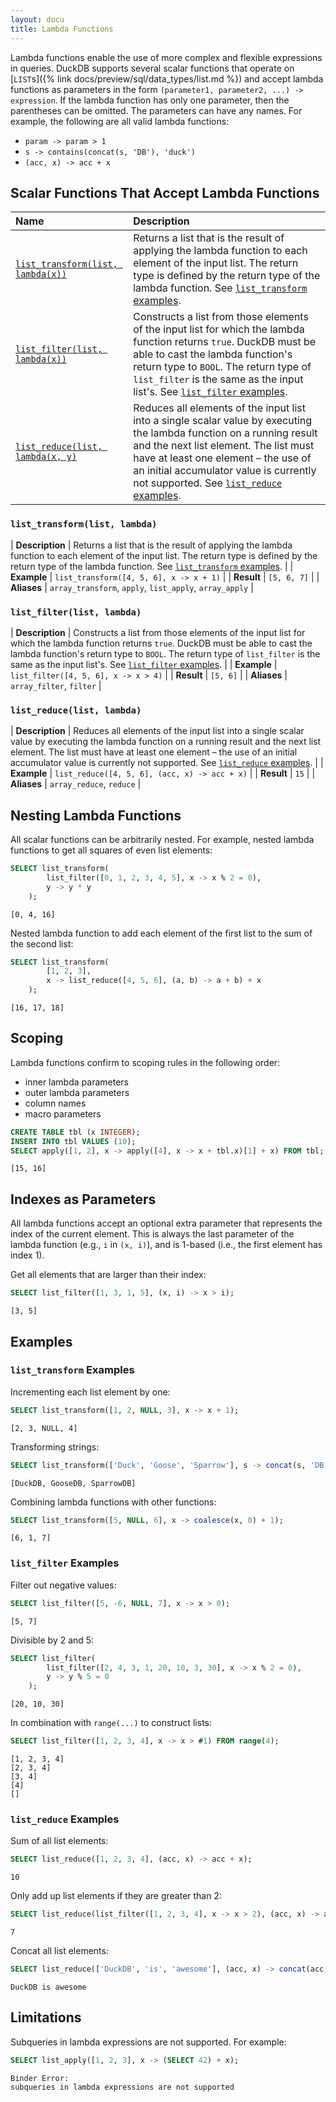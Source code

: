 ```yaml
---
layout: docu
title: Lambda Functions
---
```


Lambda functions enable the use of more complex and flexible expressions in queries.
DuckDB supports several scalar functions that operate on [`LIST`s]({% link docs/preview/sql/data_types/list.md %}) and
accept lambda functions as parameters
in the form `(parameter1, parameter2, ...) -> expression`.
If the lambda function has only one parameter, then the parentheses can be omitted.
The parameters can have any names.
For example, the following are all valid lambda functions:

* `param -> param > 1`
* `s -> contains(concat(s, 'DB'), 'duck')`
* `(acc, x) -> acc + x`

## Scalar Functions That Accept Lambda Functions

| Name | Description |
|:--|:-------|
| [`list_transform(list, lambda(x))`](#list_transformlist-lambda) | Returns a list that is the result of applying the lambda function to each element of the input list. The return type is defined by the return type of the lambda function. See [`list_transform` examples](#list_transform-examples). |
| [`list_filter(list, lambda(x))`](#list_filterlist-lambda) | Constructs a list from those elements of the input list for which the lambda function returns `true`. DuckDB must be able to cast the lambda function's return type to `BOOL`. The return type of `list_filter` is the same as the input list's. See [`list_filter` examples](#list_filter-examples). |
| [`list_reduce(list, lambda(x, y)`](#list_reducelist-lambda) | Reduces all elements of the input list into a single scalar value by executing the lambda function on a running result and the next list element. The list must have at least one element – the use of an initial accumulator value is currently not supported. See [`list_reduce` examples](#list_reduce-examples). |

### `list_transform(list, lambda)`

<div class="nostroke_table"></div>

| **Description** | Returns a list that is the result of applying the lambda function to each element of the input list. The return type is defined by the return type of the lambda function. See [`list_transform` examples](#list_transform-examples). |
| **Example** | `list_transform([4, 5, 6], x -> x + 1)` |
| **Result** | `[5, 6, 7]` |
| **Aliases** | `array_transform`, `apply`, `list_apply`, `array_apply` |

### `list_filter(list, lambda)`

<div class="nostroke_table"></div>

| **Description** | Constructs a list from those elements of the input list for which the lambda function returns `true`. DuckDB must be able to cast the lambda function's return type to `BOOL`. The return type of `list_filter` is the same as the input list's. See [`list_filter` examples](#list_filter-examples). |
| **Example** | `list_filter([4, 5, 6], x -> x > 4)` |
| **Result** | `[5, 6]` |
| **Aliases** | `array_filter`, `filter` |

### `list_reduce(list, lambda)`

<div class="nostroke_table"></div>

| **Description** | Reduces all elements of the input list into a single scalar value by executing the lambda function on a running result and the next list element. The list must have at least one element – the use of an initial accumulator value is currently not supported. See [`list_reduce` examples](#list_reduce-examples). |
| **Example** | `list_reduce([4, 5, 6], (acc, x) -> acc + x)` |
| **Result** | `15` |
| **Aliases** | `array_reduce`, `reduce` |

## Nesting Lambda Functions

All scalar functions can be arbitrarily nested. For example, nested lambda functions to get all squares of even list elements:

```sql
SELECT list_transform(
        list_filter([0, 1, 2, 3, 4, 5], x -> x % 2 = 0),
        y -> y * y
    );
```

```text
[0, 4, 16]
```

Nested lambda function to add each element of the first list to the sum of the second list:

```sql
SELECT list_transform(
        [1, 2, 3],
        x -> list_reduce([4, 5, 6], (a, b) -> a + b) + x
    );
```

```text
[16, 17, 18]
```

## Scoping

Lambda functions confirm to scoping rules in the following order:

* inner lambda parameters
* outer lambda parameters
* column names
* macro parameters

```sql
CREATE TABLE tbl (x INTEGER);
INSERT INTO tbl VALUES (10);
SELECT apply([1, 2], x -> apply([4], x -> x + tbl.x)[1] + x) FROM tbl;
```

```text
[15, 16]
```

## Indexes as Parameters

All lambda functions accept an optional extra parameter that represents the index of the current element.
This is always the last parameter of the lambda function (e.g., `i` in `(x, i)`), and is 1-based (i.e., the first element has index 1).

Get all elements that are larger than their index:

```sql
SELECT list_filter([1, 3, 1, 5], (x, i) -> x > i);
```

```text
[3, 5]
```

## Examples

### `list_transform` Examples

Incrementing each list element by one:

```sql
SELECT list_transform([1, 2, NULL, 3], x -> x + 1);
```

```text
[2, 3, NULL, 4]
```

Transforming strings:

```sql
SELECT list_transform(['Duck', 'Goose', 'Sparrow'], s -> concat(s, 'DB'));
```

```text
[DuckDB, GooseDB, SparrowDB]
```

Combining lambda functions with other functions:

```sql
SELECT list_transform([5, NULL, 6], x -> coalesce(x, 0) + 1);
```

```text
[6, 1, 7]
```

### `list_filter` Examples

Filter out negative values:

```sql
SELECT list_filter([5, -6, NULL, 7], x -> x > 0);
```

```text
[5, 7]
```

Divisible by 2 and 5:

```sql
SELECT list_filter(
        list_filter([2, 4, 3, 1, 20, 10, 3, 30], x -> x % 2 = 0),
        y -> y % 5 = 0
    );
```

```text
[20, 10, 30]
```

In combination with `range(...)` to construct lists:

```sql
SELECT list_filter([1, 2, 3, 4], x -> x > #1) FROM range(4);
```

```text
[1, 2, 3, 4]
[2, 3, 4]
[3, 4]
[4]
[]
```

### `list_reduce` Examples

Sum of all list elements:

```sql
SELECT list_reduce([1, 2, 3, 4], (acc, x) -> acc + x);
```

```text
10
```

Only add up list elements if they are greater than 2:

```sql
SELECT list_reduce(list_filter([1, 2, 3, 4], x -> x > 2), (acc, x) -> acc + x);
```

```text
7
```

Concat all list elements:

```sql
SELECT list_reduce(['DuckDB', 'is', 'awesome'], (acc, x) -> concat(acc, ' ', x));
```

```text
DuckDB is awesome
```

## Limitations

Subqueries in lambda expressions are not supported. For example:

```sql
SELECT list_apply([1, 2, 3], x -> (SELECT 42) + x);
```

```console
Binder Error:
subqueries in lambda expressions are not supported
```
